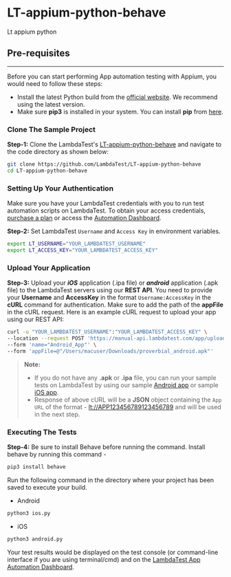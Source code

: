# LT-appium-python-behave
Lt appium python

## Pre-requisites

---

Before you can start performing App automation testing with Appium, you would need to follow these steps:

- Install the latest Python build from the [official website](https://www.python.org/downloads/). We recommend using the latest version.
- Make sure **pip3** is installed in your system. You can install **pip** from [here](https://pip.pypa.io/en/stable/installation/).

### Clone The Sample Project

**Step-1:** Clone the LambdaTest's [LT-appium-python-behave](https://github.com/LambdaTest/LT-appium-python-behave) and navigate to the code directory as shown below:

```bash
git clone https://github.com/LambdaTest/LT-appium-python-behave
cd LT-appium-python-behave
```


### Setting Up Your Authentication

Make sure you have your LambdaTest credentials with you to run test automation scripts on LambdaTest. To obtain your access credentials, [purchase a plan](https://billing.lambdatest.com/billing/plans) or access the [Automation Dashboard](https://appautomation.lambdatest.com/).

**Step-2:** Set LambdaTest `Username` and `Access Key` in environment variables.

```bash
export LT_USERNAME="YOUR_LAMBDATEST_USERNAME"
export LT_ACCESS_KEY="YOUR_LAMBDATEST_ACCESS_KEY"
```

### Upload Your Application

**Step-3:** Upload your **_iOS_** application (.ipa file) or **_android_** application (.apk file) to the LambdaTest servers using our **REST API**. You need to provide your **Username** and **AccessKey** in the format `Username:AccessKey` in the **cURL** command for authentication. Make sure to add the path of the **appFile** in the cURL request. Here is an example cURL request to upload your app using our REST API:

```bash
curl -u "YOUR_LAMBDATEST_USERNAME":"YOUR_LAMBDATEST_ACCESS_KEY" \
--location --request POST 'https://manual-api.lambdatest.com/app/upload/realDevice' \
--form 'name="Android_App"' \
--form 'appFile=@"/Users/macuser/Downloads/proverbial_android.apk"' 
```

> **Note:**
>
> - If you do not have any **.apk** or **.ipa** file, you can run your sample tests on LambdaTest by using our sample [Android app](https://prod-mobile-artefacts.lambdatest.com/assets/docs/proverbial_android.apk) or sample [iOS app](https://prod-mobile-artefacts.lambdatest.com/assets/docs/proverbial_ios.ipa).
> - Response of above cURL will be a **JSON** object containing the `App URL` of the format - <lt://APP123456789123456789> and will be used in the next step.

### Executing The Tests

**Step-4:** 
Be sure to install Behave before running the command. Install behave by running this command - 
```bash
pip3 install behave
```
Run the following command in the directory where your project has been saved to execute your build.
- Android
```bash
python3 ios.py
```
- iOS
```bash
python3 android.py
```

Your test results would be displayed on the test console (or command-line interface if you are using terminal/cmd) and on the [LambdaTest App Automation Dashboard](https://appautomation.lambdatest.com/build).